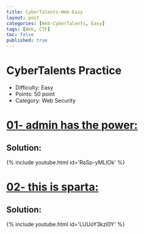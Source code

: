 ```yaml
---
title: CyberTalents-Web-Easy
layout: post
categories: [Web-CyberTalents, Easy]
tags: [Web, CTF]
toc: false
published: true
---
```


# CyberTalents Practice
*   Difficulty: Easy
*   Points: 50 point
*   Category: Web Security


# [](#header-1)[01- admin has the power:](https://cybertalents.com/challenges/web/admin-has-the-power)

## [](#header-4)Solution:
   
   {% include youtube.html id='RaSp-yMLIOk' %}
   
# [](#header-1)[02- this is sparta:](https://cybertalents.com/challenges/web/this-is-sparta)

## [](#header-4)Solution:

   {% include youtube.html id='LUUoY3kzI0Y' %}


